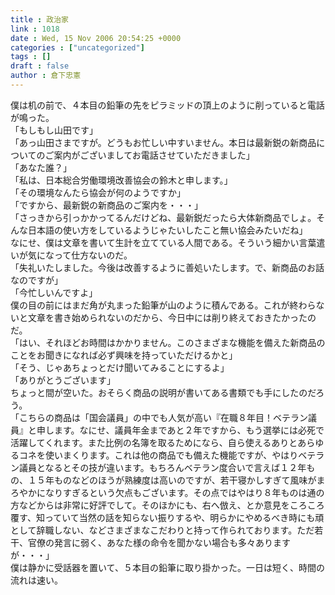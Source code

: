 ```yaml
---
title : 政治家
link : 1018
date : Wed, 15 Nov 2006 20:54:25 +0000
categories : ["uncategorized"]
tags : []
draft : false
author : 倉下忠憲
---
```


僕は机の前で、４本目の鉛筆の先をピラミッドの頂上のように削っていると電話が鳴った。<BR>「もしもし山田です」<BR>「あっ山田さまですが。どうもお忙しい中すいません。本日は最新鋭の新商品についてのご案内がございましてお電話させていただきました」<BR>「あなた誰？」<BR>「私は、日本総合労働環境改善協会の鈴木と申します。」<BR>「その環境なんたら協会が何のようですか」<BR>「ですから、最新鋭の新商品のご案内を・・・」<BR>「さっきから引っかかってるんだけどね、最新鋭だったら大体新商品でしょ。そんな日本語の使い方をしているようじゃたいしたこと無い協会みたいだね」<BR>なにせ、僕は文章を書いて生計を立てている人間である。そういう細かい言葉遣いが気になって仕方ないのだ。<BR>「失礼いたしました。今後は改善するように善処いたします。で、新商品のお話なのですが」<BR>「今忙しいんですよ」<BR>僕の目の前にはまだ角が丸まった鉛筆が山のように積んである。これが終わらないと文章を書き始められないのだから、今日中には削り終えておきたかったのだ。<BR>「はい、それほどお時間はかかりません。このさまざまな機能を備えた新商品のことをお聞きになれば必ず興味を持っていただけるかと」<BR>「そう、じゃあちょっとだけ聞いてみることにするよ」<BR>「ありがとうございます」<BR>ちょっと間が空いた。おそらく商品の説明が書いてある書類でも手にしたのだろう。<BR>「こちらの商品は「国会議員」の中でも人気が高い『在職８年目！ベテラン議員』と申します。なにせ、議員年金まであと２年ですから、もう選挙には必死で活躍してくれます。また比例の名簿を取るためになら、自ら使えるありとあらゆるコネを使いまくります。これは他の商品でも備えた機能ですが、やはりベテラン議員となるとその技が違います。もちろんベテラン度合いで言えば１２年もの、１５年ものなどのほうが熟練度は高いのですが、若干寝かしすぎて風味がまろやかになりすぎるという欠点もございます。その点ではやはり８年ものは通の方などからは非常に好評でして。そのほかにも、右へ倣え、とか意見をころころ覆す、知っていて当然の話を知らない振りするや、明らかにやめるべき時にも頑として辞職しない、などさまざまなこだわりと持って作られております。ただ若干、官僚の発言に弱く、あなた様の命令を聞かない場合も多々ありますが・・・」<BR>僕は静かに受話器を置いて、５本目の鉛筆に取り掛かった。一日は短く、時間の流れは速い。<br><br>
